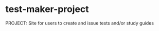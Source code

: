 test-maker-project
==================
PROJECT: Site for users to create and issue tests and/or study guides
